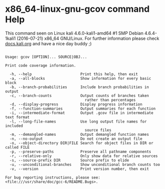 # x86_64-linux-gnu-gcov command Help
 
 This command seen on Linux kali 4.6.0-kali1-amd64 #1 SMP Debian 4.6.4-1kali1 (2016-07-21) x86_64 GNU/Linux. For further information please check [docs.kali.org](docs.kali.org) and have a nice day buddy ;) 

~~~

Usage: gcov [OPTION]... SOURCE|OBJ...

Print code coverage information.

  -h, --help                      Print this help, then exit
  -a, --all-blocks                Show information for every basic block
  -b, --branch-probabilities      Include branch probabilities in output
  -c, --branch-counts             Output counts of branches taken
                                    rather than percentages
  -d, --display-progress          Display progress information
  -f, --function-summaries        Output summaries for each function
  -i, --intermediate-format       Output .gcov file in intermediate text format
  -l, --long-file-names           Use long output file names for included
                                    source files
  -m, --demangled-names           Output demangled function names
  -n, --no-output                 Do not create an output file
  -o, --object-directory DIR|FILE Search for object files in DIR or called FILE
  -p, --preserve-paths            Preserve all pathname components
  -r, --relative-only             Only show data for relative sources
  -s, --source-prefix DIR         Source prefix to elide
  -u, --unconditional-branches    Show unconditional branch counts too
  -v, --version                   Print version number, then exit

For bug reporting instructions, please see:
<file:///usr/share/doc/gcc-6/README.Bugs>.

~~~

